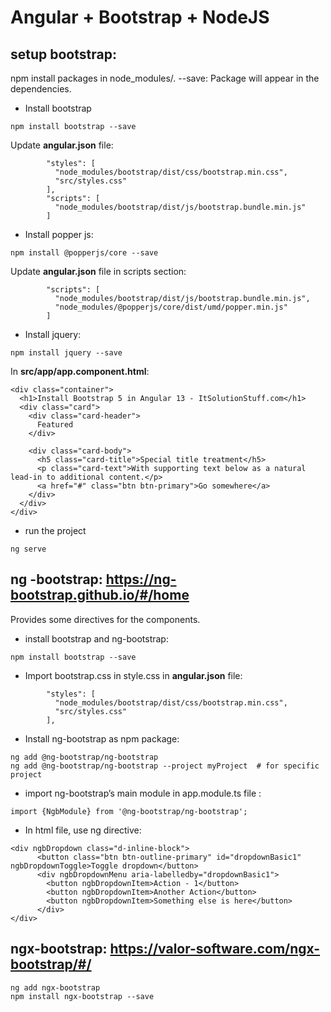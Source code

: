 # Angular + Bootstrap + NodeJS

## setup bootstrap:
npm install packages in node_modules/. --save: Package will appear in the dependencies. 
- Install bootstrap
```
npm install bootstrap --save
```
Update **angular.json** file:
```
        "styles": [
          "node_modules/bootstrap/dist/css/bootstrap.min.css",
          "src/styles.css"
        ],
        "scripts": [
          "node_modules/bootstrap/dist/js/bootstrap.bundle.min.js"
        ]
```
- Install popper js:
```
npm install @popperjs/core --save
```
Update **angular.json** file in scripts section:
```
        "scripts": [
          "node_modules/bootstrap/dist/js/bootstrap.bundle.min.js",
          "node_modules/@popperjs/core/dist/umd/popper.min.js"
        ]       
```
- Install jquery:
```
npm install jquery --save
```
In **src/app/app.component.html**:
```
<div class="container">
  <h1>Install Bootstrap 5 in Angular 13 - ItSolutionStuff.com</h1> 
  <div class="card">
    <div class="card-header">
      Featured
    </div>

    <div class="card-body">
      <h5 class="card-title">Special title treatment</h5>
      <p class="card-text">With supporting text below as a natural lead-in to additional content.</p>
      <a href="#" class="btn btn-primary">Go somewhere</a>
    </div>
  </div>
</div>
```
- run the project
```
ng serve
```

## ng -bootstrap: https://ng-bootstrap.github.io/#/home
Provides some directives for the components.
- install bootstrap and ng-bootstrap:
```
npm install bootstrap --save
```
- Import bootstrap.css in style.css in **angular.json** file:
```
        "styles": [
          "node_modules/bootstrap/dist/css/bootstrap.min.css",
          "src/styles.css"
        ],
```
- Install ng-bootstrap as npm package:
```
ng add @ng-bootstrap/ng-bootstrap
ng add @ng-bootstrap/ng-bootstrap --project myProject  # for specific project
```
- import ng-bootstrap’s main module in app.module.ts file :
```
import {NgbModule} from '@ng-bootstrap/ng-bootstrap';
```
- In html file, use ng directive:
``` 
<div ngbDropdown class="d-inline-block">
      <button class="btn btn-outline-primary" id="dropdownBasic1" ngbDropdownToggle>Toggle dropdown</button>
      <div ngbDropdownMenu aria-labelledby="dropdownBasic1">
        <button ngbDropdownItem>Action - 1</button>
        <button ngbDropdownItem>Another Action</button>
        <button ngbDropdownItem>Something else is here</button>
      </div>
</div>
```

## ngx-bootstrap: https://valor-software.com/ngx-bootstrap/#/
```
ng add ngx-bootstrap
npm install ngx-bootstrap --save
```
